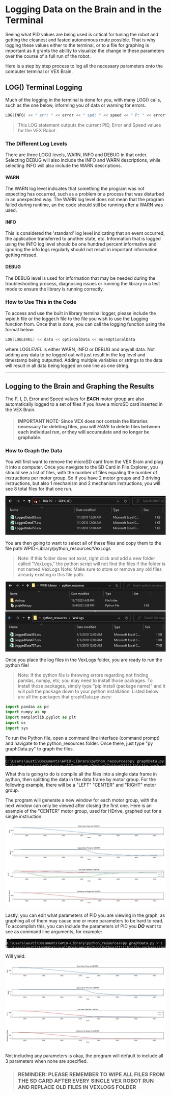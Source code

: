 # Logging Data on the Brain and in the Terminal

Seeing what PID values are being used is critical for tuning the robot and getting the cleanest and fasted autonomous route possible. That is why logging these values either to the terminal, or to a file for graphing is important as it grants the ability to visualize the change in these parameters over the course of a full run of the robot.


Here is a step by step process to log all the necessary parameters onto the computer terminal or VEX Brain.

## LOG() Terminal Logging

Much of the logging in the terminal is done for you, with many LOG() calls, such as the one below, informing you of data or warning for errors.

```c++
LOG(INFO) << " err: " << error << " spd: " << speed << " P: " << error*kp << " I: " << integral*ki << " D: " << derivative*kd;
```
> This LOG statement outputs the current PID, Error and Speed values for the VEX Robot.

### The Different Log Levels

There are three LOG() levels, WARN, INFO and DEBUG in that order. Selecting DEBUG will also include the INFO and WARN descriptions, while selecting INFO will also include the WARN descriptions.

#### WARN
The WARN log level indicates that something the program was not expecting has occurred, such as a problem or a process that was disturbed in an unexpected way. The WARN log level does not mean that the program failed during runtime, an the code should still be running after a WARN was used.

#### INFO
This is considered the 'standard' log level indicating that an event occurred, the application transferred to another state, etc. Information that is logged using the INFO log level should be one hundred percent informative and ignoring the info logs regularly should not result in important information getting missed.

#### DEBUG
The DEBUG level is used for information that may be needed during the troubleshooting process, diagnosing issues or running the library in a test mode to ensure the library is running correctly.


### How to Use This in the Code

To access and use the built in library terminal logger, please include the wpid.h file or the logger.h file to the file you wish to use the Logging function from.
Once that is done, you can call the logging function using the format below:
```c++
LOG(LOGLEVEL) << data << optionalData << moreOptionalData
```
where LOGLEVEL is either WARN, INFO or DEBUG and any/all data.
Not adding any data to be logged out will just result in the log level and timestamp being outputted.
Adding multiple variables or strings to the data will result in all data being logged on one line as one string.

---
## Logging to the Brain and Graphing the Results
The P, I, D, Error and Speed values for ***EACH*** motor group are also automatically logged to a set of files if you have a microSD card inserted in the VEX Brain.

> #### IMPORTANT NOTE: Since VEX does not contain the libraries necessary for deleting files, you will *HAVE* to delete files between each individual run, or they will accumulate and no longer be graphable.

### How to Graph the Data
You will first want to remove the microSD card from the VEX Brain and plug it into a computer.
Once you navigate to the SD Card in File Explorer, you should see a list of files, with the number of files equaling the number of instructions per motor group.
So if you have 2 motor groups and 3 driving instructions, but also 1 mechanism and 2 mechanism instructions, you will see 8 total files for that one run.

![Files On SD Card](filesOnSDCard.png)

You are then going to want to select all of these files and copy them to the file path WPID-Library/python_resources/VexLogs
> Note: If this folder does not exist, right click and add a new folder called "VexLogs," the python script will not find the files if the folder is not named VexLogs
> Note: Make sure to store or remove any old files already existing in this file path. 

![Files In Library 1](fileInLibrary1.png)
![Files In Library 2](fileInLibrary2.png)

Once you place the log files in the VexLogs folder, you are ready to run the python file!

> Note: If the python file is throwing errors regarding not finding pandas, numpy, etc; you may need to install those packages. To install those packages, simply type "pip install (package name)" and it will pull the package down to your python installation. Listed below are all the packages that graphData.py uses:

```python
import pandas as pd
import numpy as np
import matplotlib.pyplot as plt
import os
import sys
```

To run the Python file, open a command line interface (command prompt) and navigate to the python_resources folder. Once there, just type "py graphData.py" to graph the files.

![Execute Command](executeCommand.png)

What this is going to do is compile all the files into a single data frame in python, then splitting the data in the data frame by motor group. For the following example, there will be a "LEFT" "CENTER" and "RIGHT" motor group. 

The program will generate a new window for each motor group, with the next window can only be viewed after closing the first one. Here is an example of the "CENTER" motor group, used for HDrive, graphed out for a single instruction.

![Graphed Data](centerGraph.png)

Lastly, you can edit what parameters of PID you are viewing in the graph, as graphing all of them may cause one or more parameters to be hard to read. To accomplish this, you can include the parameters of PID you ***DO*** want to see as command line arguments, for example:

![PI Data](piCommand.png)

Will yield:

![PI Data 2](piData.png)

Not including any parameters is okay, the program will default to include all 3 parameters when none are specified.

> ### REMINDER: PLEASE REMEMBER TO WIPE ALL FILES FROM THE SD CARD AFTER EVERY SINGLE VEX ROBOT RUN AND REPLACE OLD FILES IN VEXLOGS FOLDER